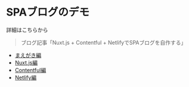 # SPAブログのデモ

詳細はこちらから

> ブログ記事「Nuxt.js + Contentful + NetlifyでSPAブログを自作する」

- [まえがき編](https://thinkshake.net/blog/20180722)
- [Nuxt.js編](https://thinkshake.net/blog/20180802)
- [Contentful編](https://thinkshake.net/blog/20180804)
- [Netlify編](https://thinkshake.net/blog/20180819)

